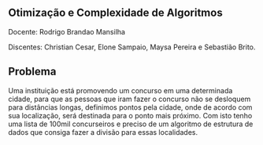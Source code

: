 ## Otimização e Complexidade de Algoritmos

Docente: Rodrigo Brandao Mansilha

Discentes: Christian Cesar, Elone Sampaio, Maysa Pereira e Sebastião Brito.

## Problema

Uma instituição está promovendo um concurso em uma determinada cidade, para que as pessoas que iram fazer o concurso não se desloquem para distâncias longas, definimos pontos pela cidade, onde de acordo com sua localização, será destinada para o ponto mais próximo. Com isto tenho uma lista de 100mil concurseiros e preciso de um algoritmo de estrutura de dados que consiga fazer a divisão para essas localidades.
